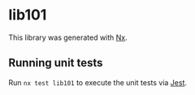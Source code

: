 # lib101

This library was generated with [Nx](https://nx.dev).

## Running unit tests

Run `nx test lib101` to execute the unit tests via [Jest](https://jestjs.io).
